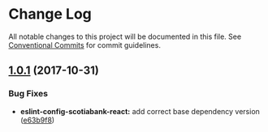 # Change Log

All notable changes to this project will be documented in this file.
See [Conventional Commits](https://conventionalcommits.org) for commit guidelines.

<a name="1.0.1"></a>
## [1.0.1](https://github.com/scotiabank/eslint-config-scotiabank/compare/v1.0.0-lerna...v1.0.1) (2017-10-31)


### Bug Fixes

* **eslint-config-scotiabank-react:** add correct base dependency version ([e63b9f8](https://github.com/scotiabank/eslint-config-scotiabank/commit/e63b9f8))
